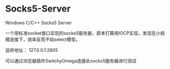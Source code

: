 # Socks5-Server
Windows C/C++ Socks5 Server

一个用标准socket接口实现的socks5服务器，原本打算用IOCP实现，发现在小规模连接下，效率反而不如select模型。

监听地址： 127.0.0.1:2805

可以通过浏览器插件SwitchyOmega连接此socks5服务器进行测试